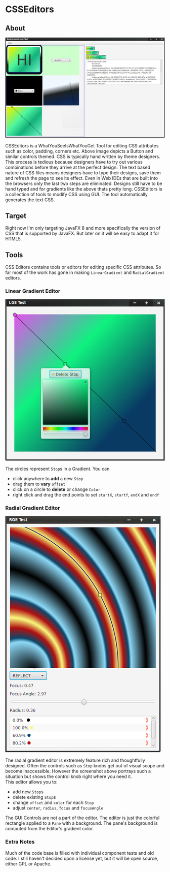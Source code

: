 # CSSEditors

## About

![Full App Demo App Showing various tools](images/CSSEditors-FullApp.png)

CSSEditors is a WhatYouSeeIsWhatYouGet Tool for editing CSS attributes such as color, padding, corners etc. Above image depicts a Button and similar controls themed.
CSS is typically hand written by theme designers. This process is tedious because
designers have to try out various combinations before they arrive at the perfect design.
The text based nature of CSS files means designers have to type their designs, save them and refresh the page to see its effect. Even in Web IDEs that are built into the browsers only the last two steps are eliminated. Designs still have to be hand typed and for gradients like the above thats pretty long. CSSEditors is a collection of tools to modify CSS using GUI. The tool automatically generates the text CSS.

## Target

Right now I'm only targeting JavaFX 8 and more specifically the version of CSS that is supported by JavaFX. But later on it will be easy to adapt it for HTML5.

## Tools

CSS Editors contains tools or editors for editing specific CSS attributes.
So far most of the work has gone in making `LinearGradient` and `RadialGradient` editors.

### Linear Gradient Editor

![Linear Gradient Editor screen shot](images/CSSEditors-LG1.png)

The circles represent `Stop`s in a Gradient. You can  

- click anywhere to **add** a new `Stop` 
- drag them to **vary** `offset` 
- click on a circle to **delete** or change `Color` 
- right click and drag the end points to set `startX`, `startY`, `endX` and `endY`

### Radial Gradient Editor

![Radial Gradient Editor screen shot](images/rge-19-fancy.png)

The radial gradient editor is extremely feature rich and thoughtfully designed.
Often the controls such as `Stop` knobs get out of visual scope and become inaccessible. However the screenshot above portrays such a situation but shows the control knob right where you need it.  
This editor allows you to:

- add new `Stop`s
- delete existing `Stop`s
- change `offset` and `color` for each `Stop`
- adjust `center`, `radius`, `focus` and `focusAngle`

The GUI Controls are not a part of the editor. The editor is just the colorful rectangle applied to a `Pane` with a background. 
The pane's background is computed from the Editor's gradient color.

### Extra Notes

Much of the code base is filled with individual component tests and old code.
I still haven't decided upon a license yet, but it will be open source, either GPL or Apache.